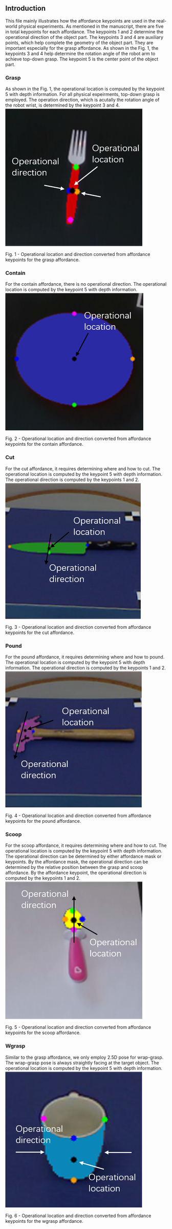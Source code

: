 ## Introduction
This file mainly illustrates how the affordance keypoints are used in the real-world physical experiments. 
As mentioned in the manuscript, there are five in total keypoints for each affordance. The keypoints 1 and 2 determine the operational direction of the object part.
The keypoints 3 and 4 are auxiliary points, which help complete the geometry of the object part. They are important especially for the grasp affordance. 
As shown in the Fig. 1, the keypoints 3 and 4 help determine the rotation angle of the robot arm to achieve top-down grasp. 
The keypoint 5 is the center point of the object part.

### Grasp
As shown in the Fig. 1, the operational location is computed by the keypoint 5 with depth information. For all physical expeirments, top-down grasp is employed. 
The operation direction, which is acutally the rotation angle of the robot wrist, is determined by the keypoint 3 and 4.
![image](../img/fig_exp_grasp.png)

Fig. 1 - Operational location and direction converted from affordance keypoints for the grasp affordance.

### Contain
For the contain affordance, there is no operational direction. The operational location is computed by the keypoint 5 with depth information.
![image](../img/fig_exp_contain.png)

Fig. 2 - Operational location and direction converted from affordance keypoints for the contain affordance.

### Cut
For the cut affordance, it requires determining where and how to cut. The operational location is computed by the keypoint 5 with depth information. 
The operational direction is computed by the keypoints 1 and 2.
![image](../img/fig_exp_cut.png)

Fig. 3 - Operational location and direction converted from affordance keypoints for the cut affordance.

### Pound
For the pound affordance, it requires determining where and how to pound. The operational location is computed by the keypoint 5 with depth information. 
The operational direction is computed by the keypoints 1 and 2.
![image](../img/fig_exp_pound.png)

Fig. 4 - Operational location and direction converted from affordance keypoints for the pound affordance.

### Scoop
For the scoop affordance, it requires determining where and how to cut. The operational location is computed by the keypoint 5 with depth information. 
The operational direction can be determined by either affordance mask or keypoints. By the affordance mask, the operational direction can be determined by the 
relative position between the grasp and scoop affordance. By the affordance keypoint, the operational direction is computed by the keypoints 1 and 2.
![image](../img/fig_exp_scoop.png)

Fig. 5 - Operational location and direction converted from affordance keypoints for the scoop affordance.

### Wgrasp
Similar to the grasp affordance, we only employ 2.5D pose for wrap-grasp. The wrap-grasp pose is always straightly facing at the target object. 
The operational location is computed by the keypoint 5 with depth information.
![image](../img/fig_exp_wgrasp.png)

Fig. 6 - Operational location and direction converted from affordance keypoints for the wgrasp affordance.
